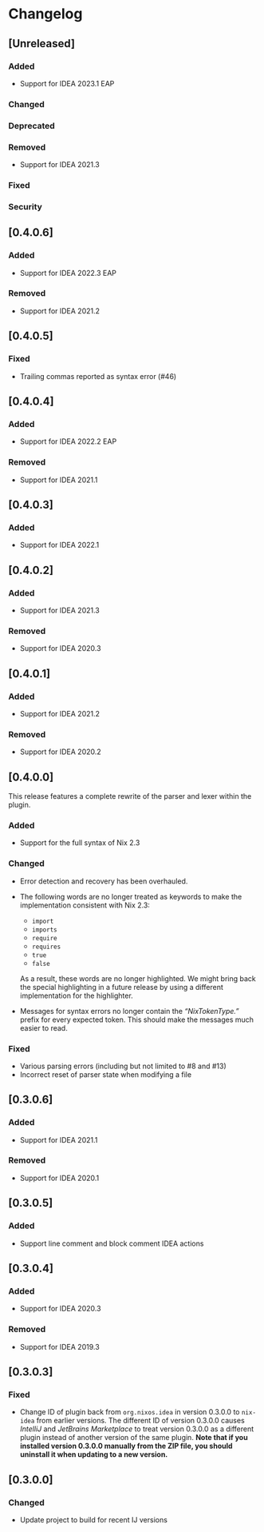 # Changelog

## [Unreleased]
### Added
- Support for IDEA 2023.1 EAP

### Changed

### Deprecated

### Removed
- Support for IDEA 2021.3

### Fixed

### Security

## [0.4.0.6]
### Added
- Support for IDEA 2022.3 EAP

### Removed
- Support for IDEA 2021.2

## [0.4.0.5]
### Fixed
- Trailing commas reported as syntax error (#46)

## [0.4.0.4]
### Added
- Support for IDEA 2022.2 EAP

### Removed
- Support for IDEA 2021.1

## [0.4.0.3]
### Added
- Support for IDEA 2022.1

## [0.4.0.2]
### Added
- Support for IDEA 2021.3

### Removed
- Support for IDEA 2020.3

## [0.4.0.1]
### Added
- Support for IDEA 2021.2

### Removed
- Support for IDEA 2020.2

## [0.4.0.0]

This release features a complete rewrite of the parser and lexer within
the plugin.
### Added
- Support for the full syntax of Nix 2.3

### Changed
- Error detection and recovery has been overhauled.
- The following words are no longer treated as keywords to make the
  implementation consistent with Nix 2.3:

  - `import`
  - `imports`
  - `require`
  - `requires`
  - `true`
  - `false`

  As a result, these words are no longer highlighted. We might bring
  back the special highlighting in a future release by using a different
  implementation for the highlighter.
- Messages for syntax errors no longer contain the *“NixTokenType.”*
  prefix for every expected token. This should make the messages much
  easier to read.

### Fixed
- Various parsing errors (including but not limited to #8 and #13)
- Incorrect reset of parser state when modifying a file

## [0.3.0.6]
### Added
- Support for IDEA 2021.1

### Removed
- Support for IDEA 2020.1

## [0.3.0.5]
### Added
- Support line comment and block comment IDEA actions

## [0.3.0.4]
### Added
- Support for IDEA 2020.3

### Removed
- Support for IDEA 2019.3

## [0.3.0.3]
### Fixed
- Change ID of plugin back from `org.nixos.idea` in version 0.3.0.0 to
  `nix-idea` from earlier versions. The different ID of version 0.3.0.0
  causes *IntelliJ* and *JetBrains Marketplace* to treat version 0.3.0.0
  as a different plugin instead of another version of the same plugin.
  **Note that if you installed version 0.3.0.0 manually from the ZIP
  file, you should uninstall it when updating to a new version.**

## [0.3.0.0]
### Changed
- Update project to build for recent IJ versions
